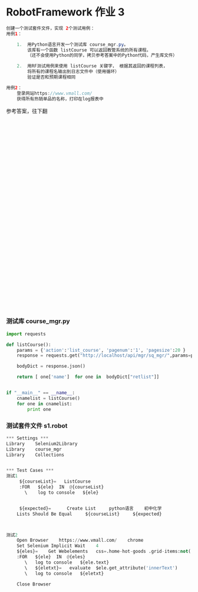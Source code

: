 # RobotFramework 作业 3


```java
创建一个测试套件文件，实现 2个测试用例：
用例1：

    1.  用Python语言开发一个测试库 course_mgr.py。
        该库有一个函数 listCourse 可以返回教管系统的所有课程。
        （还不会使用Python的同学，拷贝参考答案中的Python代码，产生库文件）

    2.  用RF测试用例来使用 listCourse 关键字， 根据其返回的课程列表，
        将所有的课程名输出到日志文件中（使用循环）
        验证是否和预期课程相同

用例2：
    登录网站https://www.vmall.com/
    获得所有热销单品的名称，打印在log报表中

```



参考答案，往下翻





<br><br><br><br><br><br><br><br><br><br><br><br><br><br><br><br><br><br><br><br><br><br><br><br><br><br><br><br><br><br>
### 测试库 course_mgr.py
```python
import requests

def listCourse():
    params = {'action':'list_course', 'pagenum':'1', 'pagesize':20 }
    response = requests.get("http://localhost/api/mgr/sq_mgr/",params=params)

    bodyDict = response.json()

    return [ one['name']  for one in  bodyDict["retlist"]]


if "__main__" == __name__:
    cnamelist = listCourse()
    for one in cnamelist:
        print one
```



### 测试套件文件  s1.robot
```python
*** Settings ***
Library    Selenium2Library
Library    course_mgr
Library    Collections


*** Test Cases ***
测试1
     ${courseList}=   ListCourse
     :FOR   ${ele}  IN  @{courseList}
       \    log to console   ${ele}


     ${expected}=      Create List     python语言    初中化学
    Lists Should Be Equal     ${courseList}     ${expected}



测试2
    Open Browser    https://www.vmall.com/    chrome
    Set Selenium Implicit Wait    4
    ${eles}=    Get Webelements   css=.home-hot-goods .grid-items:not(.grid-items-sm) h3
    :FOR   ${ele}  IN  @{eles}
       \   log to console   ${ele.text}
       \   ${eletxt}=   evaluate  $ele.get_attribute('innerText')
       \   log to console   ${eletxt}

    Close Browser


```






